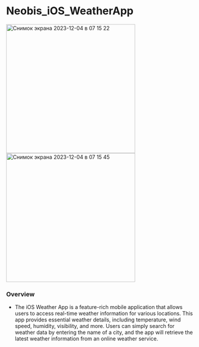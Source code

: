 # Neobis_iOS_WeatherApp

<img width="347" alt="Снимок экрана 2023-12-04 в 07 15 22" src="https://github.com/ayamaoki/Neobis_iOS_WeatherApp/assets/121345516/5c036602-45f8-4849-8744-44b1e09cdda3">
<img width="347" alt="Снимок экрана 2023-12-04 в 07 15 45" src="https://github.com/ayamaoki/Neobis_iOS_WeatherApp/assets/121345516/1a887905-44ef-4b19-bb2f-9f655d654ee4">

### Overview
- The iOS Weather App is a feature-rich mobile application that allows users to access real-time weather information for various locations. This app provides essential weather details, including temperature, wind speed, humidity, visibility, and more. Users can simply search for weather data by entering the name of a city, and the app will retrieve the latest weather information from an online weather service.

